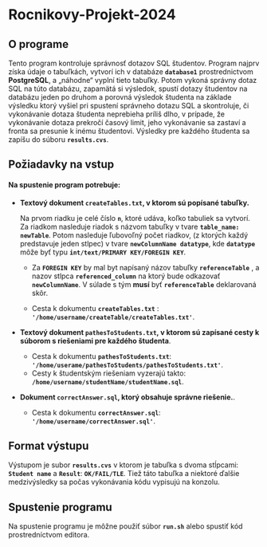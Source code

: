 # Rocnikovy-Projekt-2024
## O programe

Tento program kontroluje správnosť dotazov SQL študentov. Program najprv získa údaje o tabuľkách, vytvorí ich v databáze __`database1`__ prostrednictvom __PostgreSQL__, a „náhodne“ vyplní tieto tabuľky. Potom vykoná správny dotaz SQL na túto databázu, zapamätá si výsledok, spustí dotazy študentov na databázu jeden po druhom a porovná výsledok študenta na základe výsledku ktorý vyšiel pri spustení správneho dotazu SQL a skontroluje, či vykonávanie dotaza študenta neprebieha príliš dlho, v prípade, že vykonávanie dotaza prekročí časový limit, jeho vykonávanie sa zastaví a fronta sa presunie k inému študentovi. Výsledky pre každého študenta sa zapíšu do súboru __`results.cvs`__.

## Požiadavky na vstup
#### Na spustenie program potrebuje:

* __Textový dokument `createTables.txt`, v ktorom sú popísané tabuľky.__
  
  Na prvom riadku je celé číslo __`n`__, ktoré udáva, koľko tabuliek sa vytvorí.
  Za riadkom nasleduje riadok s názvom tabuľky v tvare __`table_name: newTable`__. 
  Potom nasleduje ľubovoľný počet riadkov, (z ktorých každý predstavuje jeden stlpec) v tvare __`newColumnName datatype`__, kde __`datatype`__ môže byť typu __`int/text/PRIMARY KEY/FOREGIN KEY`__.
    * Za __`FOREGIN KEY`__ by mal byt napísaný názov tabuľky __`referenceTable`__ , a nazov stlpca __`referenced_column`__ na ktorý bude odkazovať __`newColumnName`__. V súlade s tým __musí__ byť __`referenceTable`__ deklarovaná skôr.

    * Cesta k dokumentu __`createTables.txt`__ : __`'/home/username/createTable/createTables.txt'`__.


* __Textový dokument __`pathesToStudents.txt`__, v ktorom sú zapísané cesty k súborom s riešeniami pre každého študenta__.
    *  Cesta k dokumentu __`pathesToStudents.txt`__: __`'/home/userame/pathesToStudents/pathesToStudents.txt'`__.
    * Cesty k študentským riešeniam vyzerajú takto: __`/home/username/studentName/studentName.sql`__.
* __Dokument __`correctAnswer.sql`__, ktorý obsahuje správne riešenie.__.
     *  Cesta k dokumentu __`correctAnswer.sql`__: __`'/home/username/correctAnswer.sql'`__.

## Format výstupu

Výstupom je subor __`results.cvs`__ v ktorom je tabuľka s dvoma stĺpcami: __`Student name`__ a __`Result`__: __`OK/FAIL/TLE`__. Tiež táto tabuľka a niektoré ďalšie medzivýsledky sa počas vykonávania kódu vypisujú na konzolu.

## Spustenie programu 

Na spustenie programu je môžne použiť súbor __`run.sh`__ alebo spustiť kód prostredníctvom editora.
